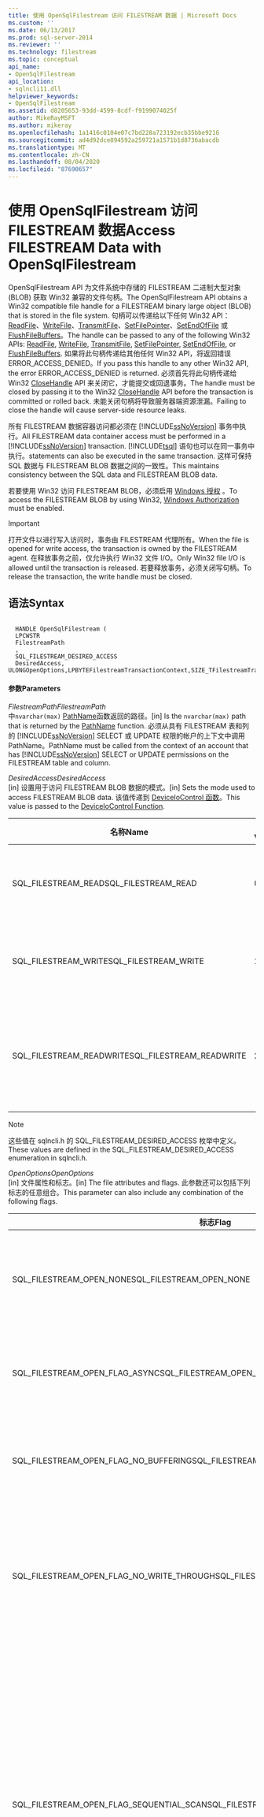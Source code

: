 ```yaml
---
title: 使用 OpenSqlFilestream 访问 FILESTREAM 数据 | Microsoft Docs
ms.custom: ''
ms.date: 06/13/2017
ms.prod: sql-server-2014
ms.reviewer: ''
ms.technology: filestream
ms.topic: conceptual
api_name:
- OpenSqlFilestream
api_location:
- sqlncli11.dll
helpviewer_keywords:
- OpenSqlFilestream
ms.assetid: d8205653-93dd-4599-8cdf-f9199074025f
author: MikeRayMSFT
ms.author: mikeray
ms.openlocfilehash: 1a1416c0104e07c7bd228a723192ecb35bbe9216
ms.sourcegitcommit: ad4d92dce894592a259721a1571b1d8736abacdb
ms.translationtype: MT
ms.contentlocale: zh-CN
ms.lasthandoff: 08/04/2020
ms.locfileid: "87690657"
---
```

# <a name="access-filestream-data-with-opensqlfilestream"></a><span data-ttu-id="e97dc-102">使用 OpenSqlFilestream 访问 FILESTREAM 数据</span><span class="sxs-lookup"><span data-stu-id="e97dc-102">Access FILESTREAM Data with OpenSqlFilestream</span></span>
  <span data-ttu-id="e97dc-103">OpenSqlFilestream API 为文件系统中存储的 FILESTREAM 二进制大型对象 (BLOB) 获取 Win32 兼容的文件句柄。</span><span class="sxs-lookup"><span data-stu-id="e97dc-103">The OpenSqlFilestream API obtains a Win32 compatible file handle for a FILESTREAM binary large object (BLOB) that is stored in the file system.</span></span> <span data-ttu-id="e97dc-104">句柄可以传递给以下任何 Win32 API：[ReadFile](https://go.microsoft.com/fwlink/?LinkId=86422)、[WriteFile](https://go.microsoft.com/fwlink/?LinkId=86423)、[TransmitFile](https://go.microsoft.com/fwlink/?LinkId=86424)、[SetFilePointer](https://go.microsoft.com/fwlink/?LinkId=86425)、[SetEndOfFile](https://go.microsoft.com/fwlink/?LinkId=86426) 或 [FlushFileBuffers](https://go.microsoft.com/fwlink/?LinkId=86427)。</span><span class="sxs-lookup"><span data-stu-id="e97dc-104">The handle can be passed to any of the following Win32 APIs: [ReadFile](https://go.microsoft.com/fwlink/?LinkId=86422), [WriteFile](https://go.microsoft.com/fwlink/?LinkId=86423), [TransmitFile](https://go.microsoft.com/fwlink/?LinkId=86424), [SetFilePointer](https://go.microsoft.com/fwlink/?LinkId=86425), [SetEndOfFile](https://go.microsoft.com/fwlink/?LinkId=86426), or [FlushFileBuffers](https://go.microsoft.com/fwlink/?LinkId=86427).</span></span> <span data-ttu-id="e97dc-105">如果将此句柄传递给其他任何 Win32 API，将返回错误 ERROR_ACCESS_DENIED。</span><span class="sxs-lookup"><span data-stu-id="e97dc-105">If you pass this handle to any other Win32 API, the error ERROR_ACCESS_DENIED is returned.</span></span> <span data-ttu-id="e97dc-106">必须首先将此句柄传递给 Win32 [CloseHandle](https://go.microsoft.com/fwlink/?LinkId=86428) API 来关闭它，才能提交或回退事务。</span><span class="sxs-lookup"><span data-stu-id="e97dc-106">The handle must be closed by passing it to the Win32 [CloseHandle](https://go.microsoft.com/fwlink/?LinkId=86428) API before the transaction is committed or rolled back.</span></span> <span data-ttu-id="e97dc-107">未能关闭句柄将导致服务器端资源泄漏。</span><span class="sxs-lookup"><span data-stu-id="e97dc-107">Failing to close the handle will cause server-side resource leaks.</span></span>  
  
 <span data-ttu-id="e97dc-108">所有 FILESTREAM 数据容器访问都必须在 [!INCLUDE[ssNoVersion](../../includes/ssnoversion-md.md)] 事务中执行。</span><span class="sxs-lookup"><span data-stu-id="e97dc-108">All FILESTREAM data container access must be performed in a [!INCLUDE[ssNoVersion](../../includes/ssnoversion-md.md)] transaction.</span></span> [!INCLUDE[tsql](../../includes/tsql-md.md)] <span data-ttu-id="e97dc-109">语句也可以在同一事务中执行。</span><span class="sxs-lookup"><span data-stu-id="e97dc-109">statements can also be executed in the same transaction.</span></span> <span data-ttu-id="e97dc-110">这样可保持 SQL 数据与 FILESTREAM BLOB 数据之间的一致性。</span><span class="sxs-lookup"><span data-stu-id="e97dc-110">This maintains consistency between the SQL data and FILESTREAM BLOB data.</span></span>  
  
 <span data-ttu-id="e97dc-111">若要使用 Win32 访问 FILESTREAM BLOB，必须启用 [Windows 授权](../security/choose-an-authentication-mode.md) 。</span><span class="sxs-lookup"><span data-stu-id="e97dc-111">To access the FILESTREAM BLOB by using Win32, [Windows Authorization](../security/choose-an-authentication-mode.md) must be enabled.</span></span>  
  
> [!IMPORTANT]  
>  <span data-ttu-id="e97dc-112">打开文件以进行写入访问时，事务由 FILESTREAM 代理所有。</span><span class="sxs-lookup"><span data-stu-id="e97dc-112">When the file is opened for write access, the transaction is owned by the FILESTREAM agent.</span></span> <span data-ttu-id="e97dc-113">在释放事务之前，仅允许执行 Win32 文件 I/O。</span><span class="sxs-lookup"><span data-stu-id="e97dc-113">Only Win32 file I/O is allowed until the transaction is released.</span></span> <span data-ttu-id="e97dc-114">若要释放事务，必须关闭写句柄。</span><span class="sxs-lookup"><span data-stu-id="e97dc-114">To release the transaction, the write handle must be closed.</span></span>  
  
## <a name="syntax"></a><span data-ttu-id="e97dc-115">语法</span><span class="sxs-lookup"><span data-stu-id="e97dc-115">Syntax</span></span>  
  
```  
  
  HANDLE OpenSqlFilestream (  
  LPCWSTR  
  FilestreamPath  
  ,  
  SQL_FILESTREAM_DESIRED_ACCESS  
  DesiredAccess,  
ULONGOpenOptions,LPBYTEFilestreamTransactionContext,SIZE_TFilestreamTransactionContextLength,PLARGE_INTEGERAllocationSize);  
```  
  
#### <a name="parameters"></a><span data-ttu-id="e97dc-116">参数</span><span class="sxs-lookup"><span data-stu-id="e97dc-116">Parameters</span></span>  
 <span data-ttu-id="e97dc-117">*FilestreamPath*</span><span class="sxs-lookup"><span data-stu-id="e97dc-117">*FilestreamPath*</span></span>  
 <span data-ttu-id="e97dc-118">中`nvarchar(max)` [PathName](/sql/relational-databases/system-functions/pathname-transact-sql)函数返回的路径。</span><span class="sxs-lookup"><span data-stu-id="e97dc-118">[in] Is the `nvarchar(max)` path that is returned by the [PathName](/sql/relational-databases/system-functions/pathname-transact-sql) function.</span></span> <span data-ttu-id="e97dc-119">必须从具有 FILESTREAM 表和列的 [!INCLUDE[ssNoVersion](../../includes/ssnoversion-md.md)] SELECT 或 UPDATE 权限的帐户的上下文中调用 PathName。</span><span class="sxs-lookup"><span data-stu-id="e97dc-119">PathName must be called from the context of an account that has [!INCLUDE[ssNoVersion](../../includes/ssnoversion-md.md)] SELECT or UPDATE permissions on the FILESTREAM table and column.</span></span>  
  
 <span data-ttu-id="e97dc-120">*DesiredAccess*</span><span class="sxs-lookup"><span data-stu-id="e97dc-120">*DesiredAccess*</span></span>  
 <span data-ttu-id="e97dc-121">[in] 设置用于访问 FILESTREAM BLOB 数据的模式。</span><span class="sxs-lookup"><span data-stu-id="e97dc-121">[in] Sets the mode used to access FILESTREAM BLOB data.</span></span> <span data-ttu-id="e97dc-122">该值传递到 [DeviceIoControl 函数](https://go.microsoft.com/fwlink/?LinkId=105527)。</span><span class="sxs-lookup"><span data-stu-id="e97dc-122">This value is passed to the [DeviceIoControl Function](https://go.microsoft.com/fwlink/?LinkId=105527).</span></span>  
  
|<span data-ttu-id="e97dc-123">名称</span><span class="sxs-lookup"><span data-stu-id="e97dc-123">Name</span></span>|<span data-ttu-id="e97dc-124">值</span><span class="sxs-lookup"><span data-stu-id="e97dc-124">Value</span></span>|<span data-ttu-id="e97dc-125">含义</span><span class="sxs-lookup"><span data-stu-id="e97dc-125">Meaning</span></span>|  
|----------|-----------|-------------|  
|<span data-ttu-id="e97dc-126">SQL_FILESTREAM_READ</span><span class="sxs-lookup"><span data-stu-id="e97dc-126">SQL_FILESTREAM_READ</span></span>|<span data-ttu-id="e97dc-127">0</span><span class="sxs-lookup"><span data-stu-id="e97dc-127">0</span></span>|<span data-ttu-id="e97dc-128">可从文件中读取数据。</span><span class="sxs-lookup"><span data-stu-id="e97dc-128">Data can be read from the file.</span></span>|  
|<span data-ttu-id="e97dc-129">SQL_FILESTREAM_WRITE</span><span class="sxs-lookup"><span data-stu-id="e97dc-129">SQL_FILESTREAM_WRITE</span></span>|<span data-ttu-id="e97dc-130">1</span><span class="sxs-lookup"><span data-stu-id="e97dc-130">1</span></span>|<span data-ttu-id="e97dc-131">可将数据写入文件。</span><span class="sxs-lookup"><span data-stu-id="e97dc-131">Data can be written to the file.</span></span>|  
|<span data-ttu-id="e97dc-132">SQL_FILESTREAM_READWRITE</span><span class="sxs-lookup"><span data-stu-id="e97dc-132">SQL_FILESTREAM_READWRITE</span></span>|<span data-ttu-id="e97dc-133">2</span><span class="sxs-lookup"><span data-stu-id="e97dc-133">2</span></span>|<span data-ttu-id="e97dc-134">可从文件读取数据并将数据写入文件。</span><span class="sxs-lookup"><span data-stu-id="e97dc-134">Data can be read and written from the file.</span></span>|  
  
> [!NOTE]  
>  <span data-ttu-id="e97dc-135">这些值在 sqlncli.h 的 SQL_FILESTREAM_DESIRED_ACCESS 枚举中定义。</span><span class="sxs-lookup"><span data-stu-id="e97dc-135">These values are defined in the SQL_FILESTREAM_DESIRED_ACCESS enumeration in sqlncli.h.</span></span>  
  
 <span data-ttu-id="e97dc-136">*OpenOptions*</span><span class="sxs-lookup"><span data-stu-id="e97dc-136">*OpenOptions*</span></span>  
 <span data-ttu-id="e97dc-137">[in] 文件属性和标志。</span><span class="sxs-lookup"><span data-stu-id="e97dc-137">[in] The file attributes and flags.</span></span> <span data-ttu-id="e97dc-138">此参数还可以包括下列标志的任意组合。</span><span class="sxs-lookup"><span data-stu-id="e97dc-138">This parameter can also include any combination of the following flags.</span></span>  
  
|<span data-ttu-id="e97dc-139">标志</span><span class="sxs-lookup"><span data-stu-id="e97dc-139">Flag</span></span>|<span data-ttu-id="e97dc-140">值</span><span class="sxs-lookup"><span data-stu-id="e97dc-140">Value</span></span>|<span data-ttu-id="e97dc-141">含义</span><span class="sxs-lookup"><span data-stu-id="e97dc-141">Meaning</span></span>|  
|----------|-----------|-------------|  
|<span data-ttu-id="e97dc-142">SQL_FILESTREAM_OPEN_NONE</span><span class="sxs-lookup"><span data-stu-id="e97dc-142">SQL_FILESTREAM_OPEN_NONE</span></span>|<span data-ttu-id="e97dc-143">0x00000000:</span><span class="sxs-lookup"><span data-stu-id="e97dc-143">0x00000000:</span></span>|<span data-ttu-id="e97dc-144">文件是未使用任何特殊选项打开或创建的。</span><span class="sxs-lookup"><span data-stu-id="e97dc-144">The file is being opened or created with no special options.</span></span>|  
|<span data-ttu-id="e97dc-145">SQL_FILESTREAM_OPEN_FLAG_ASYNC</span><span class="sxs-lookup"><span data-stu-id="e97dc-145">SQL_FILESTREAM_OPEN_FLAG_ASYNC</span></span>|<span data-ttu-id="e97dc-146">0x00000001L</span><span class="sxs-lookup"><span data-stu-id="e97dc-146">0x00000001L</span></span>|<span data-ttu-id="e97dc-147">文件是针对异步 I/O 打开或创建的。</span><span class="sxs-lookup"><span data-stu-id="e97dc-147">The file is being opened or created for asynchronous I/O.</span></span>|  
|<span data-ttu-id="e97dc-148">SQL_FILESTREAM_OPEN_FLAG_NO_BUFFERING</span><span class="sxs-lookup"><span data-stu-id="e97dc-148">SQL_FILESTREAM_OPEN_FLAG_NO_BUFFERING</span></span>|<span data-ttu-id="e97dc-149">0x00000002L</span><span class="sxs-lookup"><span data-stu-id="e97dc-149">0x00000002L</span></span>|<span data-ttu-id="e97dc-150">系统不使用系统缓存来打开文件。</span><span class="sxs-lookup"><span data-stu-id="e97dc-150">The system opens the file by using no system caching.</span></span>|  
|<span data-ttu-id="e97dc-151">SQL_FILESTREAM_OPEN_FLAG_NO_WRITE_THROUGH</span><span class="sxs-lookup"><span data-stu-id="e97dc-151">SQL_FILESTREAM_OPEN_FLAG_NO_WRITE_THROUGH</span></span>|<span data-ttu-id="e97dc-152">0x00000004L</span><span class="sxs-lookup"><span data-stu-id="e97dc-152">0x00000004L</span></span>|<span data-ttu-id="e97dc-153">系统不通过任何中间缓存来进行写入。</span><span class="sxs-lookup"><span data-stu-id="e97dc-153">The system does not write through an intermediate cache.</span></span> <span data-ttu-id="e97dc-154">直接将数据写入磁盘。</span><span class="sxs-lookup"><span data-stu-id="e97dc-154">Writes go directly to disk.</span></span>|  
|<span data-ttu-id="e97dc-155">SQL_FILESTREAM_OPEN_FLAG_SEQUENTIAL_SCAN</span><span class="sxs-lookup"><span data-stu-id="e97dc-155">SQL_FILESTREAM_OPEN_FLAG_SEQUENTIAL_SCAN</span></span>|<span data-ttu-id="e97dc-156">0x00000008L</span><span class="sxs-lookup"><span data-stu-id="e97dc-156">0x00000008L</span></span>|<span data-ttu-id="e97dc-157">从开头到末尾顺序访问文件。</span><span class="sxs-lookup"><span data-stu-id="e97dc-157">A file is accessed sequentially from beginning to end.</span></span> <span data-ttu-id="e97dc-158">系统可将此选项用作优化文件缓存的提示。</span><span class="sxs-lookup"><span data-stu-id="e97dc-158">The system can use this as a hint to optimize file caching.</span></span> <span data-ttu-id="e97dc-159">如果应用程序移动文件指针来进行随机访问，可能不会发生优化缓存。</span><span class="sxs-lookup"><span data-stu-id="e97dc-159">If an application moves the file pointer for random access, optimal caching may not occur.</span></span>|  
|<span data-ttu-id="e97dc-160">SQL_FILESTREAM_OPEN_FLAG_RANDOM_ACCESS</span><span class="sxs-lookup"><span data-stu-id="e97dc-160">SQL_FILESTREAM_OPEN_FLAG_RANDOM_ACCESS</span></span>|<span data-ttu-id="e97dc-161">0x00000010L</span><span class="sxs-lookup"><span data-stu-id="e97dc-161">0x00000010L</span></span>|<span data-ttu-id="e97dc-162">随机访问文件。</span><span class="sxs-lookup"><span data-stu-id="e97dc-162">A file is accessed randomly.</span></span> <span data-ttu-id="e97dc-163">系统可将此选项用作优化文件缓存的提示。</span><span class="sxs-lookup"><span data-stu-id="e97dc-163">The system can use this as a hint to optimize file caching.</span></span>|  
  
 <span data-ttu-id="e97dc-164">*FilestreamTransactionContext*</span><span class="sxs-lookup"><span data-stu-id="e97dc-164">*FilestreamTransactionContext*</span></span>  
 <span data-ttu-id="e97dc-165">[in] [GET_FILESTREAM_TRANSACTION_CONTEXT](/sql/t-sql/functions/get-filestream-transaction-context-transact-sql) 函数返回的值。</span><span class="sxs-lookup"><span data-stu-id="e97dc-165">[in] The value that is returned by the [GET_FILESTREAM_TRANSACTION_CONTEXT](/sql/t-sql/functions/get-filestream-transaction-context-transact-sql) function.</span></span>  
  
 <span data-ttu-id="e97dc-166">*FilestreamTransactionContextLength*</span><span class="sxs-lookup"><span data-stu-id="e97dc-166">*FilestreamTransactionContextLength*</span></span>  
 <span data-ttu-id="e97dc-167">[in] GET_FILESTREAM_TRANSACTION_CONTEXT 函数返回的 `varbinary(max)` 数据中的字节数。</span><span class="sxs-lookup"><span data-stu-id="e97dc-167">[in] Number of bytes in the `varbinary(max)` data that is returned by the GET_FILESTREAM_TRANSACTION_CONTEXT function.</span></span> <span data-ttu-id="e97dc-168">函数返回 N 个字节数组。</span><span class="sxs-lookup"><span data-stu-id="e97dc-168">The function returns an array of N bytes.</span></span> <span data-ttu-id="e97dc-169">N 由函数决定，是返回的字节数组的一个属性。</span><span class="sxs-lookup"><span data-stu-id="e97dc-169">N is determined by the function and is a property of the byte array that is returned.</span></span>  
  
 <span data-ttu-id="e97dc-170">*AllocationSize*</span><span class="sxs-lookup"><span data-stu-id="e97dc-170">*AllocationSize*</span></span>  
 <span data-ttu-id="e97dc-171">[in] 以字节为单位指定数据文件的初始分配大小。</span><span class="sxs-lookup"><span data-stu-id="e97dc-171">[in] Specifies the initial allocation size of the data file in bytes.</span></span> <span data-ttu-id="e97dc-172">在读取模式下将被忽略。</span><span class="sxs-lookup"><span data-stu-id="e97dc-172">It is ignored in read mode.</span></span> <span data-ttu-id="e97dc-173">此参数可以为 NULL，在这种情况下，将使用默认文件系统行为。</span><span class="sxs-lookup"><span data-stu-id="e97dc-173">This parameter can be NULL, in which case the default file system behavior is used.</span></span>  
  
## <a name="return-value"></a><span data-ttu-id="e97dc-174">返回值</span><span class="sxs-lookup"><span data-stu-id="e97dc-174">Return Value</span></span>  
 <span data-ttu-id="e97dc-175">如果函数成功，则返回值为指定文件的打开句柄。</span><span class="sxs-lookup"><span data-stu-id="e97dc-175">If the function succeeds, the return value is an open handle to a specified file.</span></span> <span data-ttu-id="e97dc-176">如果函数失败，则返回值为 INVALID_HANDLE_VALUE。</span><span class="sxs-lookup"><span data-stu-id="e97dc-176">If the function fails, the return value is INVALID_HANDLE_VALUE.</span></span> <span data-ttu-id="e97dc-177">要获得更多的错误信息，请调用 GetLastError()。</span><span class="sxs-lookup"><span data-stu-id="e97dc-177">For extended error information, call GetLastError().</span></span>  
  
## <a name="examples"></a><span data-ttu-id="e97dc-178">示例</span><span class="sxs-lookup"><span data-stu-id="e97dc-178">Examples</span></span>  
 <span data-ttu-id="e97dc-179">下面的示例说明如何使用 `OpenSqlFilestream` API 获取 Win32 句柄。</span><span class="sxs-lookup"><span data-stu-id="e97dc-179">The following examples show you how to use the `OpenSqlFilestream` API to obtain a Win32 handle.</span></span>  
  
 [!code-csharp[FILESTREAM#FS_CS_ReadAndWriteBLOB](../../snippets/tsql/SQL15/tsql/filestream/cs/filestream.cs#fs_cs_readandwriteblob)]  
  
 [!code-vb[FILESTREAM#FS_VB_ReadAndWriteBLOB](../../snippets/tsql/SQL15/tsql/filestream/vb/filestream.vb#fs_vb_readandwriteblob)]  
  
 [!code-cpp[FILESTREAM#FS_CPP_WriteBLOB](../../snippets/tsql/SQL15/tsql/filestream/cpp/filestream.cpp#fs_cpp_writeblob)]  
  
## <a name="remarks"></a><span data-ttu-id="e97dc-180">备注</span><span class="sxs-lookup"><span data-stu-id="e97dc-180">Remarks</span></span>  
 <span data-ttu-id="e97dc-181">必须安装 [!INCLUDE[ssNoVersion](../../includes/ssnoversion-md.md)] Native Client 才能使用此 API。</span><span class="sxs-lookup"><span data-stu-id="e97dc-181">The [!INCLUDE[ssNoVersion](../../includes/ssnoversion-md.md)] Native Client must be installed to use this API.</span></span> <span data-ttu-id="e97dc-182">[!INCLUDE[ssNoVersion](../../includes/ssnoversion-md.md)] Native Client 随同 [!INCLUDE[ssNoVersion](../../includes/ssnoversion-md.md)] 或 [!INCLUDE[ssNoVersion](../../includes/ssnoversion-md.md)] 客户端工具一起安装。</span><span class="sxs-lookup"><span data-stu-id="e97dc-182">The [!INCLUDE[ssNoVersion](../../includes/ssnoversion-md.md)] Native Client is installed with [!INCLUDE[ssNoVersion](../../includes/ssnoversion-md.md)] or [!INCLUDE[ssNoVersion](../../includes/ssnoversion-md.md)] client tools.</span></span> <span data-ttu-id="e97dc-183">有关详细信息，请参阅 [安装 SQL Server Native Client](../native-client/applications/installing-sql-server-native-client.md)。</span><span class="sxs-lookup"><span data-stu-id="e97dc-183">For more information, see [Installing SQL Server Native Client](../native-client/applications/installing-sql-server-native-client.md).</span></span>  
  
## <a name="see-also"></a><span data-ttu-id="e97dc-184">另请参阅</span><span class="sxs-lookup"><span data-stu-id="e97dc-184">See Also</span></span>  
 <span data-ttu-id="e97dc-185">[二进制大型对象 &#40;Blob&#41; 数据 &#40;SQL Server&#41;](binary-large-object-blob-data-sql-server.md) </span><span class="sxs-lookup"><span data-stu-id="e97dc-185">[Binary Large Object &#40;Blob&#41; Data &#40;SQL Server&#41;](binary-large-object-blob-data-sql-server.md) </span></span>  
 <span data-ttu-id="e97dc-186">[对 FILESTREAM 数据进行部分更新](make-partial-updates-to-filestream-data.md) </span><span class="sxs-lookup"><span data-stu-id="e97dc-186">[Make Partial Updates to FILESTREAM Data](make-partial-updates-to-filestream-data.md) </span></span>  
 [<span data-ttu-id="e97dc-187">避免与 FILESTREAM 应用程序中的数据库操作冲突</span><span class="sxs-lookup"><span data-stu-id="e97dc-187">Avoid Conflicts with Database Operations in FILESTREAM Applications</span></span>](avoid-conflicts-with-database-operations-in-filestream-applications.md)  
  
  
